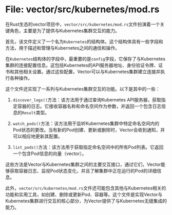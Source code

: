 # File: vector/src/kubernetes/mod.rs

在Rust生态的vector项目中，`vector/src/kubernetes/mod.rs`文件扮演着一个关键角色，主要是为了提供与Kubernetes集群交互的能力。

首先，该文件定义了一个名为`Kubernetes`的结构体。这个结构体具有一些字段和方法，用于描述和管理与Kubernetes之间的通信和操作。

在`Kubernetes`结构体的字段中，最重要的是`config`字段，它保存了与Kubernetes集群的连接配置信息。这包括Kubernetes的API服务器地址、身份验证令牌、证书和其他相关设置。通过这些配置，Vector可以与Kubernetes集群建立连接并执行各种操作。

这个文件还实现了一系列与Kubernetes集群交互的功能。以下是其中的一些：

1. `discover_logs()`方法：该方法用于通过查询Kubernetes API服务器，获取指定容器的日志。它接收容器名称和命名空间作为参数，并返回一个包含日志信息的`Result`类型。

2. `watch_pods()`方法：该方法用于监听Kubernetes集群中特定命名空间内的Pod状态的更改。当有新的Pod创建、更新或删除时，Vector会收到通知，并可以相应地更新其配置。

3. `list_pods()`方法：该方法用于获取指定命名空间中的所有Pod列表。它返回一个包含Pod信息的向量（vector）。

这些方法是Vector与Kubernetes集群之间的主要交互接口，通过它们，Vector能够获取容器日志、监视Pod状态变化，并且了解集群中正在运行的Pod的详细信息。

此外，`vector/src/kubernetes/mod.rs`文件还可能包含其他与Kubernetes相关的功能和实用工具，如创建、删除或更新Pod、容器等。这个文件是实现Vector与Kubernetes集群进行交互的核心部分，为Vector提供了与Kubernetes无缝集成的能力。

